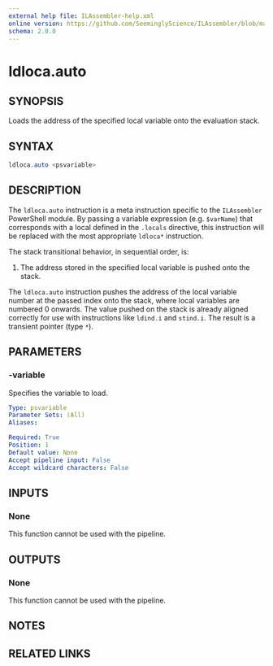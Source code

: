 ```yaml
---
external help file: ILAssembler-help.xml
online version: https://github.com/SeeminglyScience/ILAssembler/blob/master/docs/en-US/ldloca.auto.md
schema: 2.0.0
---
```


# ldloca.auto

## SYNOPSIS

Loads the address of the specified local variable onto the evaluation stack.

## SYNTAX

```powershell
ldloca.auto <psvariable>
```

## DESCRIPTION

The `ldloca.auto` instruction is a meta instruction specific to the `ILAssembler` PowerShell module. By passing a variable expression (e.g. `$varName`) that corresponds with a local defined in the `.locals` directive, this instruction will be replaced with the most appropriate `ldloca*` instruction.

 The stack transitional behavior, in sequential order, is:

1.  The address stored in the specified local variable is pushed onto the stack.

 The `ldloca.auto` instruction pushes the address of the local variable number at the passed index onto the stack, where local variables are numbered 0 onwards. The value pushed on the stack is already aligned correctly for use with instructions like `ldind.i` and `stind.i`. The result is a transient pointer (type `*`).

## PARAMETERS

### -variable

Specifies the variable to load.

```yaml
Type: psvariable
Parameter Sets: (All)
Aliases:

Required: True
Position: 1
Default value: None
Accept pipeline input: False
Accept wildcard characters: False
```

## INPUTS

### None

This function cannot be used with the pipeline.

## OUTPUTS

### None

This function cannot be used with the pipeline.

## NOTES

## RELATED LINKS
